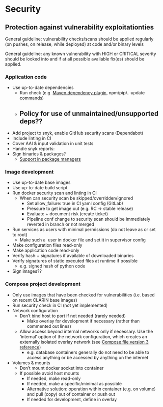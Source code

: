 # Security

## Protection against vulnerability exploitationties

General guideline: vulnerability checks/scans should be applied regularly (on pushes, on release, while deployed) at code and/or binary levels

General guideline: any known vulnerability with HIGH or CRITICAL severity should be looked into and if at all possible available fix(es) should be applied.

### Application code

-   Use up-to-date dependencies
    -   Run check (e.g. [Maven dependency plugin](https://maven.apache.org/plugins/maven-dependency-plugin/analyze-mojo.html), npm/pip/.. update commands)
    -   Policy for use of unmaintained/unsupported deps??
        -
-   Add project to snyk, enable GitHub security scans (Dependabot)
-   Include linting in CI
-   Cover AAI & input validation in unit tests
-   Handle snyk reports: <todo include link to flowchart>
-   Sign binaries & packages?
    -   [Support in package managers](https://blog.tidelift.com/the-state-of-package-signing-across-package-managers)

### Image development

-   Use up-to-date base images
-   Use up-to-date build script
-   Run docker security scan and linting in CI
    -   When can security scan be skipped/overridden/ignored
        -   Set allow\_failure: true in CI yaml config (GitLab)
        -   Pressure to get image out (e.g. RC -> stable release)
        -   Evaluate + document risk (create ticket)
        -   Pipeline conf change to security scan should be immediately reverted in branch or not merged
-   Run services as users with minimal permissions (do not leave as or set to root)
    -   Make such a  user in docker file and set it in supervisor config
-   Make configuration files read-only
-   Make application code read-only
-   Verify hash + signatures if available of downloaded binaries
-   Verify signatures of static executed files at runtime if possible
    -   e.g. signed hash of python code
-   Sign images??

### Compose project development

-   Only use images that have been checked for vulnerabilities (i.e. based on recent CLARIN base images)
-   Run security check in CI (not yet implemented)
-   Network configuration
    -   Don’t bind host to port if not needed (rarely needed)
        -   Make overlay for development if necessary (rather than commented out lines)
    -   Allow access beyond internal networks only if necessary. Use the ‘internal’ option of the network configuration, which creates an ​​externally isolated overlay network (see [Compose file version 3 reference](https://docs.docker.com/compose/compose-file/compose-file-v3/#internal))
        -   e.g. database containers generally do not need to be able to access anything or be accessed by anything on the internet
-   Volumes & mounts
    -   Don’t mount docker socket into container
    -   If possible avoid host mounts
        -   If needed, make read-only
        -   If needed, make a specific/minimal as possible
        -   Alternative solution: operation within container (e.g. on volume) and pull (copy) out of container or push out
        -   If needed for development, define in overlay
